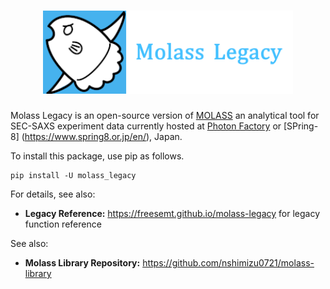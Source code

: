 <h1 align="center"><a href="https://freesemt.github.io/molass-legacy"><img src="docs/_static/molass-legacy.png" width="400"></a></h1>

Molass Legacy is an open-source version of [MOLASS](https://www.jstage.jst.go.jp/article/biophysico/20/1/20_e200001/_article) an analytical tool for SEC-SAXS experiment data currently hosted at [Photon Factory](https://pfwww.kek.jp/saxs/MOLASS.html) or [SPring-8] (https://www.spring8.or.jp/en/), Japan.

To install this package, use pip as follows.

```
pip install -U molass_legacy
```

For details, see also:

- **Legacy Reference:** https://freesemt.github.io/molass-legacy for legacy function reference

See also:

- **Molass Library Repository:** https://github.com/nshimizu0721/molass-library

<br>